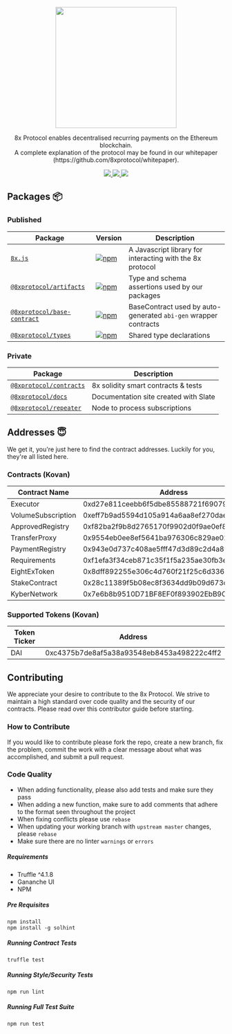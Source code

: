 <p align="center"><img src="https://8xprotocol.com/assets/images/full-logo.png" width="280"/></p>

<p align="center">8x Protocol enables decentralised recurring payments on the Ethereum blockchain.<br>A complete explanation of the protocol may be found in our whitepaper (https://github.com/8xprotocol/whitepaper).</p>

<p align="center">
  <a href="http://t.me/eightexprotocol_contributors">
    <img src="https://img.shields.io/badge/CHAT-TELEGRAM-0088cc.svg" />
  </a>
  <a href="https://solidity.readthedocs.io/en/develop/index.html">
    <img src="https://img.shields.io/badge/SOLIDITY-0.4.24-orange.svg" />
  </a>
  <a href="https://opensource.org/licenses/Apache-2.0">
    <img src="https://img.shields.io/badge/LICENSE-APACHE2.0-3DA639.svg" />
  </a>
</p>

## Packages :package:

### Published

| Package                                                         | Version                                                                                                                               | Description                                                                                                               |
| --------------------------------------------------------------- | ------------------------------------------------------------------------------------------------------------------------------------- | ------------------------------------------------------------------------------------------------------------------------- |
| [`8x.js`](/packages/0x.js)                                      | [![npm](https://img.shields.io/npm/v/8x.js.svg)](https://www.npmjs.com/package/8x.js)                                                 | A Javascript library for interacting with the 8x protocol                                                                 |
| [`@8xprotocol/artifacts`](/packages/assert)                         | [![npm](https://img.shields.io/npm/v/@8xprotocol/artifacts.svg)](https://www.npmjs.com/package/@8xprotocol/artifacts)                         | Type and schema assertions used by our packages                                                                           |
| [`@8xprotocol/base-contract`](/packages/base-contract)           | [![npm](https://img.shields.io/npm/v/@8xprotocol/base_contract.svg)](https://www.npmjs.com/package/@8xprotocol/base_contract)           | BaseContract used by auto-generated `abi-gen` wrapper contracts                                                           |
| [`@8xprotocol/types`](/packages/types)                           | [![npm](https://img.shields.io/npm/v/@8xprotocol/types.svg)](https://www.npmjs.com/package/@8xprotocol/types)                           | Shared type declarations

### Private

| Package                                                         | Description                                                      |
| --------------------------------------------------------------- | ---------------------------------------------------------------- |
| [`@8xprotocol/contracts`](/packages/contracts)                   | 8x solidity smart contracts & tests                              |
| [`@8xprotocol/docs`](/packages/docs) | Documentation site created with Slate  |
| [`@8xprotocol/repeater`](/packages/repeater)       | Node to process subscriptions |


## Addresses :innocent:

We get it, you're just here to find the contract addresses. Luckily for you, they're all listed here.

### Contracts (Kovan)

| Contract Name                                                         | Address                                                      |
| --------------------------------------------------------------- | ---------------------------------------------------------------- |
| Executor | 0xd27e811ceebb6f5dbe85588721f69079ebd35dc9 |
| VolumeSubscription | 0xeff7b9ad5594d105a914a6aa8ef270dae343ee63 |
| ApprovedRegistry | 0xf82ba2f9b8d2765170f9902d0f9ae0ef8019d768 |
| TransferProxy | 0x9554eb0ee8ef5641ba976306c829ae0266315e4f |
| PaymentRegistry | 0x943e0d737c408ae5fff47d3d89c2d4a89d7fee1f |
| Requirements | 0xf1efa3f34ceb871c35f1f5a235ae30fb3e5f6710 |
| EightExToken | 0x8dff892255e306c4d760f21f25c6d336787376cb |
| StakeContract | 0x28c11389f5b08ec8f3634dd9b09d673df0653abe |
| KyberNetwork | 0x7e6b8b9510D71BF8EF0f893902EbB9C865eEF4Df |

### Supported Tokens (Kovan)

| Token Ticker                                                         | Address                                                      |
| --------------------------------------------------------------- | ---------------------------------------------------------------- |
| DAI | 0xc4375b7de8af5a38a93548eb8453a498222c4ff2 |


## Contributing
We appreciate your desire to contribute to the 8x Protocol. We strive to maintain
a high standard over code quality and the security of our contracts. Please read over
this contributor guide before starting.

### How to Contribute
If you would like to contribute please fork the repo, create a new branch, fix the problem, commit the work with a clear message about what was accomplished, and submit a pull request.

### Code Quality
- When adding functionality, please also add tests and make sure they pass
- When adding a new function, make sure to add comments that adhere to the format seen throughout the project
- When fixing conflicts please use `rebase`
- When updating your working branch with `upstream master` changes, please `rebase`
- Make sure there are no linter `warnings` or `errors`

##### Requirements
- Truffle ^4.1.8
- Gananche UI
- NPM

##### Pre Requisites
```
npm install
npm install -g solhint
```

##### Running Contract Tests
```
truffle test
```

##### Running Style/Security Tests
```
npm run lint
```

##### Running Full Test Suite
```
npm run test
```
